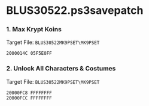 # BLUS30522.ps3savepatch

### 1. Max Krypt Koins

Target File: `BLUS30522MK9PSET\MK9PSET`

```
2000014C 05F5E0FF
```

### 2. Unlock All Characters & Costumes

Target File: `BLUS30522MK9PSET\MK9PSET`

```
20000FC8 FFFFFFFF
20000FCC FFFFFFFF
```

